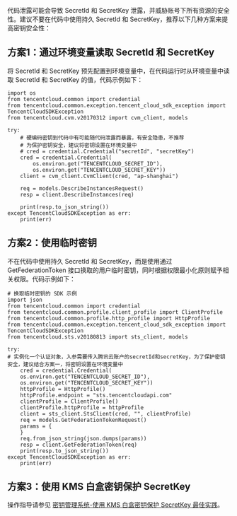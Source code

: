 代码泄露可能会导致 SecretId 和 SecretKey 泄露，并威胁账号下所有资源的安全性。建议不要在代码中使用持久 SecretId 和 SecretKey，推荐以下几种方案来提高密钥安全性：

## 方案1：通过环境变量读取 SecretId 和 SecretKey
将 SecretId 和 SecretKey 预先配置到环境变量中，在代码运行时从环境变量中读取 SecretId 和 SecretKey 的值，代码示例如下：
```
import os
from tencentcloud.common import credential
from tencentcloud.common.exception.tencent_cloud_sdk_exception import TencentCloudSDKException
from tencentcloud.cvm.v20170312 import cvm_client, models

try:
    # 硬编码密钥到代码中有可能随代码泄露而暴露，有安全隐患，不推荐
    # 为保护密钥安全，建议将密钥设置在环境变量中
    # cred = credential.Credential("secretId", "secretKey")
    cred = credential.Credential(
        os.environ.get("TENCENTCLOUD_SECRET_ID"),
        os.environ.get("TENCENTCLOUD_SECRET_KEY"))
    client = cvm_client.CvmClient(cred, "ap-shanghai")

    req = models.DescribeInstancesRequest()
    resp = client.DescribeInstances(req)

    print(resp.to_json_string())
except TencentCloudSDKException as err:
    print(err)
```

## 方案2：使用临时密钥
不在代码中使用持久 SecretId 和 SecretKey，而是使用通过 GetFederationToken 接口换取的用户临时密钥，同时根据权限最小化原则赋予相关权限。代码示例如下：
```
# 换取临时密钥的 SDK 示例
import json
from tencentcloud.common import credential
from tencentcloud.common.profile.client_profile import ClientProfile
from tencentcloud.common.profile.http_profile import HttpProfile
from tencentcloud.common.exception.tencent_cloud_sdk_exception import TencentCloudSDKException
from tencentcloud.sts.v20180813 import sts_client, models

try:
# 实例化一个认证对象，入参需要传入腾讯云账户的secretId和secretKey，为了保护密钥安全，建议结合方案一，将密钥设置在环境变量中
    cred = credential.Credential(
    os.environ.get("TENCENTCLOUD_SECRET_ID"),
    os.environ.get("TENCENTCLOUD_SECRET_KEY"))
    httpProfile = HttpProfile()
    httpProfile.endpoint = "sts.tencentcloudapi.com"
    clientProfile = ClientProfile()
    clientProfile.httpProfile = httpProfile
    client = sts_client.StsClient(cred, "", clientProfile)
    req = models.GetFederationTokenRequest()
    params = {
    }
    req.from_json_string(json.dumps(params))
    resp = client.GetFederationToken(req)
    print(resp.to_json_string())
except TencentCloudSDKException as err:
    print(err)
``` 
 
## 方案3：使用 KMS 白盒密钥保护 SecretKey
操作指导请参见 [密钥管理系统-使用 KMS 白盒密钥保护 SecretKey 最佳实践](https://cloud.tencent.com/document/product/573/54236)。

